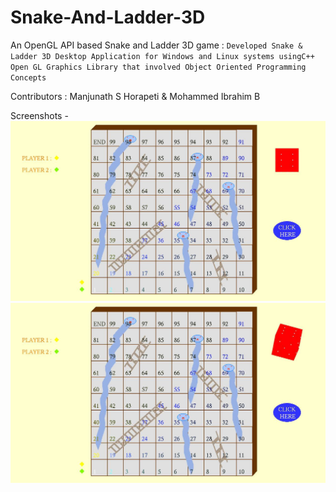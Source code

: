 # Snake-And-Ladder-3D
An OpenGL API based Snake and Ladder 3D game :
`Developed Snake & Ladder 3D Desktop Application for Windows and Linux systems usingC++  Open GL Graphics Library that involved Object Oriented Programming Concepts`

Contributors : Manjunath S Horapeti & Mohammed Ibrahim B

Screenshots -
<br>
<img src="images/Image001.jpg" />
<br>
<img src="images/Image002.jpg" />
